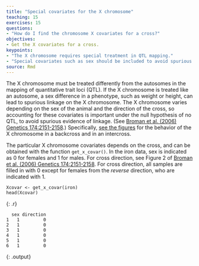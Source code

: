 ```yaml
---
title: "Special covariates for the X chromosome"
teaching: 15
exercises: 15
questions:
- "How do I find the chromosome X covariates for a cross?"
objectives:
- Get the X covariates for a cross.
keypoints:
- "The X chromosome requires special treatment in QTL mapping."
- "Special covariates such as sex should be included to avoid spurious evidence of linkage."
source: Rmd
---
```





The X chromosome must be treated differently from the autosomes in the mapping of quantitative trait loci (QTL). If the X chromosome is treated like an autosome, a sex difference in a phenotype, such as weight or height, can lead to spurious linkage on the X chromosome. The X chromosome varies depending on the sex of the animal and the direction of the cross, so accounting for these covariates is important under the null hypothesis of no QTL, to avoid spurious evidence of linkage. (See [Broman et al. (2006) Genetics 174:2151-2158](http://www.genetics.org/content/174/4/2151.long).) Specifically, [see the figures](https://www.genetics.org/content/174/4/2151.figures-only) for the behavior of the X chromosome in a backcross and in an intercross.

The particular X chromosome covariates depends on the cross, and can be obtained with the function `get_x_covar()`. In the iron data, sex is indicated as 0 for females and 1 for males. For cross direction, see Figure 2 of [Broman et al. (2006) Genetics 174:2151-2158](http://www.genetics.org/content/174/4/2151.long).  For cross direction, all samples are filled in with 0 except for females from the *reverse* direction, who are indicated with 1.



~~~
Xcovar <- get_x_covar(iron)
head(Xcovar)
~~~
{: .r}



~~~
  sex direction
1   1         0
2   1         0
3   1         0
4   1         0
5   1         0
6   1         0
~~~
{: .output}
